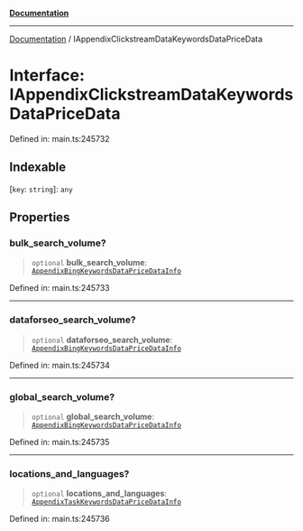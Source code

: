 [**Documentation**](../README.md)

***

[Documentation](../README.md) / IAppendixClickstreamDataKeywordsDataPriceData

# Interface: IAppendixClickstreamDataKeywordsDataPriceData

Defined in: main.ts:245732

## Indexable

\[`key`: `string`\]: `any`

## Properties

### bulk\_search\_volume?

> `optional` **bulk\_search\_volume**: [`AppendixBingKeywordsDataPriceDataInfo`](../classes/AppendixBingKeywordsDataPriceDataInfo.md)

Defined in: main.ts:245733

***

### dataforseo\_search\_volume?

> `optional` **dataforseo\_search\_volume**: [`AppendixBingKeywordsDataPriceDataInfo`](../classes/AppendixBingKeywordsDataPriceDataInfo.md)

Defined in: main.ts:245734

***

### global\_search\_volume?

> `optional` **global\_search\_volume**: [`AppendixBingKeywordsDataPriceDataInfo`](../classes/AppendixBingKeywordsDataPriceDataInfo.md)

Defined in: main.ts:245735

***

### locations\_and\_languages?

> `optional` **locations\_and\_languages**: [`AppendixTaskKeywordsDataPriceDataInfo`](../classes/AppendixTaskKeywordsDataPriceDataInfo.md)

Defined in: main.ts:245736
